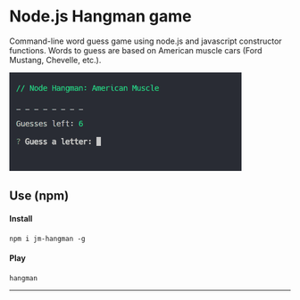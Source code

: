 # Node.js Hangman game
Command-line word guess game using node.js and javascript constructor functions. Words to guess are based on American muscle cars (Ford Mustang, Chevelle, etc.).

![demo](demo.gif?raw=true)

## Use (npm)
#### Install
    npm i jm-hangman -g

#### Play
    hangman

---